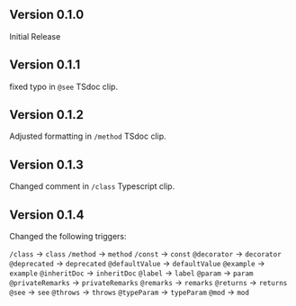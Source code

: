 ## Version 0.1.0

Initial Release

## Version 0.1.1

fixed typo in `@see` TSdoc clip.

## Version 0.1.2

Adjusted formatting in `/method` TSdoc clip.

## Version 0.1.3

Changed comment in `/class` Typescript clip.

## Version 0.1.4

Changed the following triggers:

`/class` 			→	`class`
`/method` 			→	`method`
`/const` 			→	`const`
`@decorator` 		→ 	`decorator`
`@deprecated`		→ 	`deprecated`
`@defaultValue`		→ 	`defaultValue`
`@example`			→ 	`example`
`@inheritDoc`		→ 	`inheritDoc`
`@label`			→ 	`label`
`@param`			→ 	`param`
`@privateRemarks`	→ 	`privateRemarks`
`@remarks`			→ 	`remarks`
`@returns`			→ 	`returns`
`@see`				→ 	`see`
`@throws`			→ 	`throws`
`@typeParam`		→ 	`typeParam`
`@mod`				→ 	`mod`